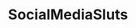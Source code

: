 ---
title: SocialMediaSluts
crosslinks:
- allisoncalvaruso
- MelissaSandoval
- livven
- juliakelly
- JizzedToThis
- instahotties
- PickOne
- DaniDaniels
- ghostnipples
- ass
- lewronggeneration
- LauraleeMcintyre
- H2Ogirls
- gifswithsound
- SavannahBelle
---